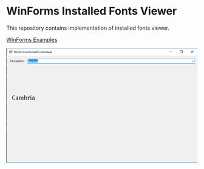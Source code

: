 # WinForms Installed Fonts Viewer

This repository contains implementation of installed fonts viewer.

[WinForms Examples](https://github.com/NikolaGrujic91/WinForms-Examples)

![image missing](App.png "Application UI")